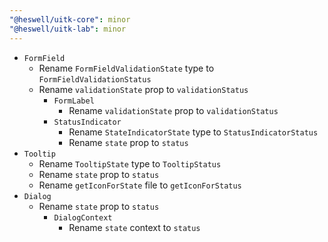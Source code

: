 ```yaml
---
"@heswell/uitk-core": minor
"@heswell/uitk-lab": minor
---
```


- `FormField`
  - Rename `FormFieldValidationState` type to `FormFieldValidationStatus`
  - Rename `validationState` prop to `validationStatus`
    - `FormLabel`
      - Rename `validationState` prop to `validationStatus`
    - `StatusIndicator`
      - Rename `StateIndicatorState` type to `StatusIndicatorStatus`
      - Rename `state` prop to `status`
- `Tooltip`
  - Rename `TooltipState` type to `TooltipStatus`
  - Rename `state` prop to `status`
  - Rename `getIconForState` file to `getIconForStatus`
- `Dialog`
  - Rename `state` prop to `status`
    - `DialogContext`
      - Rename `state` context to `status`
